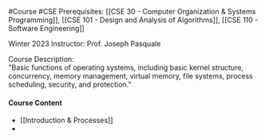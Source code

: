 #Course #CSE 
Prerequisites: [[CSE 30 - Computer Organization & Systems Programming]], [[CSE 101 - Design and Analysis of Algorithms]], [[CSE 110 - Software Engineering]]

Winter 2023
Instructor: Prof. Joseph Pasquale

Course Description:  
"Basic functions of operating systems, including basic kernel structure, concurrency, memory management, virtual memory, file systems, process scheduling, security, and protection."

#### Course Content
- [[Introduction & Processes]]
- 